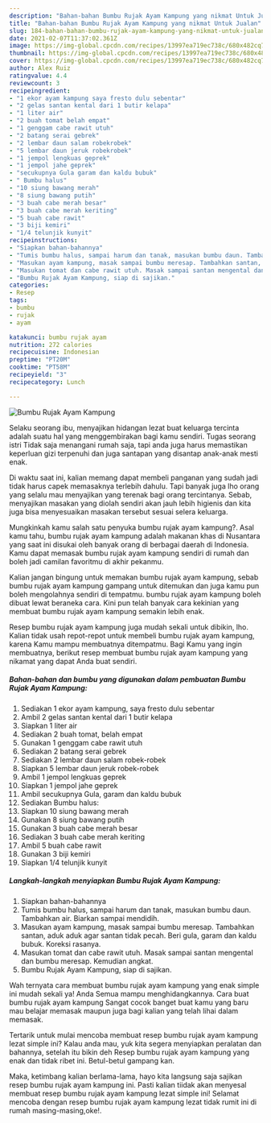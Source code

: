 ```yaml
---
description: "Bahan-bahan Bumbu Rujak Ayam Kampung yang nikmat Untuk Jualan"
title: "Bahan-bahan Bumbu Rujak Ayam Kampung yang nikmat Untuk Jualan"
slug: 184-bahan-bahan-bumbu-rujak-ayam-kampung-yang-nikmat-untuk-jualan
date: 2021-02-07T11:37:02.361Z
image: https://img-global.cpcdn.com/recipes/13997ea719ec738c/680x482cq70/bumbu-rujak-ayam-kampung-foto-resep-utama.jpg
thumbnail: https://img-global.cpcdn.com/recipes/13997ea719ec738c/680x482cq70/bumbu-rujak-ayam-kampung-foto-resep-utama.jpg
cover: https://img-global.cpcdn.com/recipes/13997ea719ec738c/680x482cq70/bumbu-rujak-ayam-kampung-foto-resep-utama.jpg
author: Alex Ruiz
ratingvalue: 4.4
reviewcount: 3
recipeingredient:
- "1 ekor ayam kampung saya fresto dulu sebentar"
- "2 gelas santan kental dari 1 butir kelapa"
- "1 liter air"
- "2 buah tomat belah empat"
- "1 genggam cabe rawit utuh"
- "2 batang serai gebrek"
- "2 lembar daun salam robekrobek"
- "5 lembar daun jeruk robekrobek"
- "1 jempol lengkuas geprek"
- "1 jempol jahe geprek"
- "secukupnya Gula garam dan kaldu bubuk"
- " Bumbu halus"
- "10 siung bawang merah"
- "8 siung bawang putih"
- "3 buah cabe merah besar"
- "3 buah cabe merah keriting"
- "5 buah cabe rawit"
- "3 biji kemiri"
- "1/4 telunjik kunyit"
recipeinstructions:
- "Siapkan bahan-bahannya"
- "Tumis bumbu halus, sampai harum dan tanak, masukan bumbu daun. Tambahkan air. Biarkan sampai mendidih."
- "Masukan ayam kampung, masak sampai bumbu meresap. Tambahkan santan, aduk aduk agar santan tidak pecah. Beri gula, garam dan kaldu bubuk. Koreksi rasanya."
- "Masukan tomat dan cabe rawit utuh. Masak sampai santan mengental dan bumbu meresap. Kemudian angkat."
- "Bumbu Rujak Ayam Kampung, siap di sajikan."
categories:
- Resep
tags:
- bumbu
- rujak
- ayam

katakunci: bumbu rujak ayam 
nutrition: 272 calories
recipecuisine: Indonesian
preptime: "PT20M"
cooktime: "PT58M"
recipeyield: "3"
recipecategory: Lunch

---
```



![Bumbu Rujak Ayam Kampung](https://img-global.cpcdn.com/recipes/13997ea719ec738c/680x482cq70/bumbu-rujak-ayam-kampung-foto-resep-utama.jpg)

Selaku seorang ibu, menyajikan hidangan lezat buat keluarga tercinta adalah suatu hal yang menggembirakan bagi kamu sendiri. Tugas seorang istri Tidak saja menangani rumah saja, tapi anda juga harus memastikan keperluan gizi terpenuhi dan juga santapan yang disantap anak-anak mesti enak.

Di waktu  saat ini, kalian memang dapat membeli panganan yang sudah jadi tidak harus capek memasaknya terlebih dahulu. Tapi banyak juga lho orang yang selalu mau menyajikan yang terenak bagi orang tercintanya. Sebab, menyajikan masakan yang diolah sendiri akan jauh lebih higienis dan kita juga bisa menyesuaikan masakan tersebut sesuai selera keluarga. 



Mungkinkah kamu salah satu penyuka bumbu rujak ayam kampung?. Asal kamu tahu, bumbu rujak ayam kampung adalah makanan khas di Nusantara yang saat ini disukai oleh banyak orang di berbagai daerah di Indonesia. Kamu dapat memasak bumbu rujak ayam kampung sendiri di rumah dan boleh jadi camilan favoritmu di akhir pekanmu.

Kalian jangan bingung untuk memakan bumbu rujak ayam kampung, sebab bumbu rujak ayam kampung gampang untuk ditemukan dan juga kamu pun boleh mengolahnya sendiri di tempatmu. bumbu rujak ayam kampung boleh dibuat lewat beraneka cara. Kini pun telah banyak cara kekinian yang membuat bumbu rujak ayam kampung semakin lebih enak.

Resep bumbu rujak ayam kampung juga mudah sekali untuk dibikin, lho. Kalian tidak usah repot-repot untuk membeli bumbu rujak ayam kampung, karena Kamu mampu membuatnya ditempatmu. Bagi Kamu yang ingin membuatnya, berikut resep membuat bumbu rujak ayam kampung yang nikamat yang dapat Anda buat sendiri.

<!--inarticleads1-->

##### Bahan-bahan dan bumbu yang digunakan dalam pembuatan Bumbu Rujak Ayam Kampung:

1. Sediakan 1 ekor ayam kampung, saya fresto dulu sebentar
1. Ambil 2 gelas santan kental dari 1 butir kelapa
1. Siapkan 1 liter air
1. Sediakan 2 buah tomat, belah empat
1. Gunakan 1 genggam cabe rawit utuh
1. Sediakan 2 batang serai gebrek
1. Sediakan 2 lembar daun salam robek-robek
1. Siapkan 5 lembar daun jeruk robek-robek
1. Ambil 1 jempol lengkuas geprek
1. Siapkan 1 jempol jahe geprek
1. Ambil secukupnya Gula, garam dan kaldu bubuk
1. Sediakan  Bumbu halus:
1. Siapkan 10 siung bawang merah
1. Gunakan 8 siung bawang putih
1. Gunakan 3 buah cabe merah besar
1. Sediakan 3 buah cabe merah keriting
1. Ambil 5 buah cabe rawit
1. Gunakan 3 biji kemiri
1. Siapkan 1/4 telunjik kunyit




<!--inarticleads2-->

##### Langkah-langkah menyiapkan Bumbu Rujak Ayam Kampung:

1. Siapkan bahan-bahannya
1. Tumis bumbu halus, sampai harum dan tanak, masukan bumbu daun. Tambahkan air. Biarkan sampai mendidih.
1. Masukan ayam kampung, masak sampai bumbu meresap. Tambahkan santan, aduk aduk agar santan tidak pecah. Beri gula, garam dan kaldu bubuk. Koreksi rasanya.
1. Masukan tomat dan cabe rawit utuh. Masak sampai santan mengental dan bumbu meresap. Kemudian angkat.
1. Bumbu Rujak Ayam Kampung, siap di sajikan.




Wah ternyata cara membuat bumbu rujak ayam kampung yang enak simple ini mudah sekali ya! Anda Semua mampu menghidangkannya. Cara buat bumbu rujak ayam kampung Sangat cocok banget buat kamu yang baru mau belajar memasak maupun juga bagi kalian yang telah lihai dalam memasak.

Tertarik untuk mulai mencoba membuat resep bumbu rujak ayam kampung lezat simple ini? Kalau anda mau, yuk kita segera menyiapkan peralatan dan bahannya, setelah itu bikin deh Resep bumbu rujak ayam kampung yang enak dan tidak ribet ini. Betul-betul gampang kan. 

Maka, ketimbang kalian berlama-lama, hayo kita langsung saja sajikan resep bumbu rujak ayam kampung ini. Pasti kalian tiidak akan menyesal membuat resep bumbu rujak ayam kampung lezat simple ini! Selamat mencoba dengan resep bumbu rujak ayam kampung lezat tidak rumit ini di rumah masing-masing,oke!.

